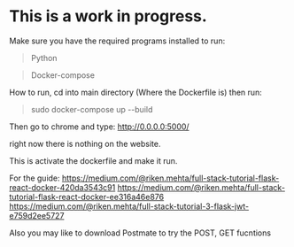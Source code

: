 # This is a work in progress.

Make sure you have the required programs installed to run:
> Python


> Docker-compose

How to run,
cd into main directory (Where the Dockerfile is)
then run:

> sudo docker-compose up --build

Then go to chrome and type: 
http://0.0.0.0:5000/ 

right now there is nothing on the website.

This is activate the dockerfile and make it run. 

For the guide:
https://medium.com/@riken.mehta/full-stack-tutorial-flask-react-docker-420da3543c91
https://medium.com/@riken.mehta/full-stack-tutorial-flask-react-docker-ee316a46e876
https://medium.com/@riken.mehta/full-stack-tutorial-3-flask-jwt-e759d2ee5727


Also you may like to download Postmate to try the POST, GET fucntions